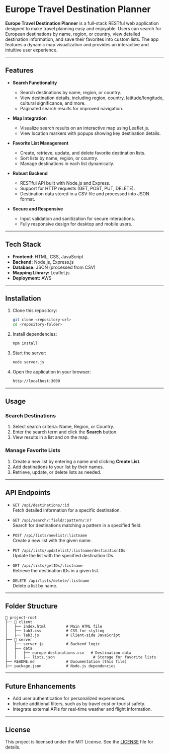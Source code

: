 # Europe Travel Destination Planner

**Europe Travel Destination Planner** is a full-stack RESTful web application designed to make travel planning easy and enjoyable. Users can search for European destinations by name, region, or country, view detailed destination information, and save their favorites into custom lists. The app features a dynamic map visualization and provides an interactive and intuitive user experience.

---

## Features

- **Search Functionality**  
  - Search destinations by name, region, or country.  
  - View destination details, including region, country, latitude/longitude, cultural significance, and more.  
  - Paginated search results for improved navigation.

- **Map Integration**  
  - Visualize search results on an interactive map using Leaflet.js.  
  - View location markers with popups showing key destination details.

- **Favorite List Management**  
  - Create, retrieve, update, and delete favorite destination lists.  
  - Sort lists by name, region, or country.  
  - Manage destinations in each list dynamically.

- **Robust Backend**  
  - RESTful API built with Node.js and Express.  
  - Support for HTTP requests (GET, POST, PUT, DELETE).  
  - Destination data stored in a CSV file and processed into JSON format.  

- **Secure and Responsive**  
  - Input validation and sanitization for secure interactions.  
  - Fully responsive design for desktop and mobile users.  

---

## Tech Stack

- **Frontend:** HTML, CSS, JavaScript  
- **Backend:** Node.js, Express.js  
- **Database:** JSON (processed from CSV)  
- **Mapping Library:** Leaflet.js  
- **Deployment:** AWS  

---

## Installation

1. Clone this repository:
   ```bash
   git clone <repository-url>
   cd <repository-folder>
   ```

2. Install dependencies:
   ```bash
   npm install
   ```

3. Start the server:
   ```bash
   node server.js
   ```

4. Open the application in your browser:
   ```bash
   http://localhost:3000
   ```

---

## Usage

### Search Destinations  
1. Select search criteria: Name, Region, or Country.  
2. Enter the search term and click the **Search** button.  
3. View results in a list and on the map.  

### Manage Favorite Lists  
1. Create a new list by entering a name and clicking **Create List**.  
2. Add destinations to your list by their names.  
3. Retrieve, update, or delete lists as needed.

---

## API Endpoints

- `GET /api/destinations/:id`  
  Fetch detailed information for a specific destination.

- `GET /api/search/:field/:pattern/:n?`  
  Search for destinations matching a pattern in a specified field.

- `POST /api/lists/newlist/:listname`  
  Create a new list with the given name.

- `PUT /api/lists/updatelist/:listname/destinationIDs`  
  Update the list with the specified destination IDs.

- `GET /api/lists/getIDs/:listname`  
  Retrieve the destination IDs in a given list.

- `DELETE /api/lists/delete/:listname`  
  Delete a list by name.

---

## Folder Structure

```
📂 project-root
├── 📂 client
│   ├── index.html         # Main HTML file
│   ├── lab3.css           # CSS for styling
│   ├── lab3.js            # Client-side JavaScript
├── 📂 server
│   ├── server.js          # Backend logic
│   ├── data
│   │   ├── europe-destinations.csv   # Destination data
│   │   ├── lists.json                 # Storage for favorite lists
├── README.md              # Documentation (this file)
├── package.json           # Node.js dependencies
```

---

## Future Enhancements

- Add user authentication for personalized experiences.  
- Include additional filters, such as by travel cost or tourist safety.  
- Integrate external APIs for real-time weather and flight information.

---

## License

This project is licensed under the MIT License. See the [LICENSE](LICENSE) file for details.
